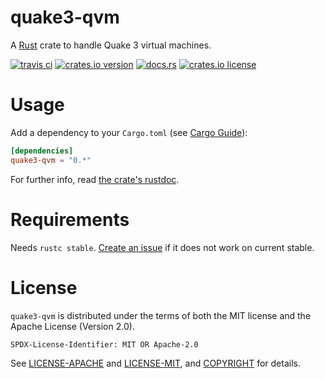 quake3-qvm
==========

A [Rust](https://www.rust-lang.org/) crate to handle Quake 3 virtual machines.

[![travis ci](https://travis-ci.org/robo9k/quake3-qvm.svg?branch=master)](https://travis-ci.org/robo9k/quake3-qvm)
[![crates.io version](https://img.shields.io/crates/v/quake3-qvm.svg)](https://crates.io/crates/quake3-qvm)
[![docs.rs](https://docs.rs/quake3-qvm/badge.svg)](https://docs.rs/quake3-qvm)
[![crates.io license](https://img.shields.io/crates/l/quake3-qvm.svg)](https://github.com/robo9k/quake3-qvm/blob/master/README.md#license)

# Usage

Add a dependency to your `Cargo.toml` (see [Cargo Guide](http://doc.crates.io/guide.html#adding-dependencies-from-cratesio)):

```toml
[dependencies]
quake3-qvm = "0.*"
```

For further info, read [the crate's rustdoc](https://docs.rs/quake3-qvm).

# Requirements

Needs `rustc stable`. [Create an issue](https://github.com/robo9k/quake3-qvm/issues/new) if it does not work on current stable.

# License

`quake3-qvm` is distributed under the terms of both the MIT license and the Apache License (Version 2.0).

`SPDX-License-Identifier: MIT OR Apache-2.0`

See [LICENSE-APACHE](LICENSE-APACHE) and [LICENSE-MIT](LICENSE-MIT), and [COPYRIGHT](COPYRIGHT) for details.